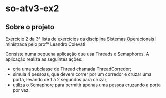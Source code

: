 # so-atv3-ex2

## Sobre o projeto

Exercício 2 da 3ª lista de exercícios da disciplina Sistemas Operacionais I ministrada pelo profº Leandro Colevati

Consiste numa pequena aplicação que usa Threads e Semaphores. A aplicação realiza as seguintes ações:
* cria uma subclasse de Thread chamada ThreadCorredor;
* simula 4 pessoas, que devem correr por um corredor e cruzar uma porta, levando de 1 a 2 segundos para cruzar;
* utiliza o Semaphore para permitir apenas uma pessoa cruzando a porta por vez.
